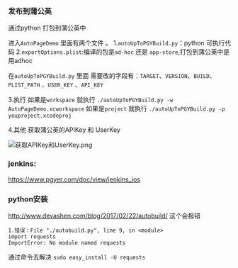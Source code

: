 
### 发布到蒲公英

通过python 打包到蒲公英中

进入`AutoPageDemo` 里面有两个文件 。
1.`autoUpToPGYBuild.py`：python 可执行代码
2.`exportOptions.plist`:编译的包是`ad-hoc` 还是 `app-store`,打包到蒲公英中是用adhoc

在`autoUpToPGYBuild.py` 里面
需要改的字段有：`TARGET`、`VERSION`、`BUILD`、`PLIST_PATH` 、`USER_KEY` 、`API_KEY`

3.执行 
如果是`workspace` 就执行 `./autoUpToPGYBuild.py -w AutoPageDemo.xcworkspace`
如果是`project`   就执行 `./autoUpToPGYBuild.py -p youproject.xcodeproj`

4.其他
获取蒲公英的APIKey 和 UserKey

![获取APIKey和UserKey.png](http://upload-images.jianshu.io/upload_images/1940471-b0dc3ea572dc0ab1.png?imageMogr2/auto-orient/strip%7CimageView2/2/w/1240)


### jenkins:

https://www.pgyer.com/doc/view/jenkins_ios 

### python安装
http://www.devashen.com/blog/2017/02/22/autobuild/
这个会报错
```
1.错误：File "./autobuild.py", line 9, in <module>
import requests
ImportError: No module named requests
```
通过命令去解决 `sudo easy_install -U requests`



